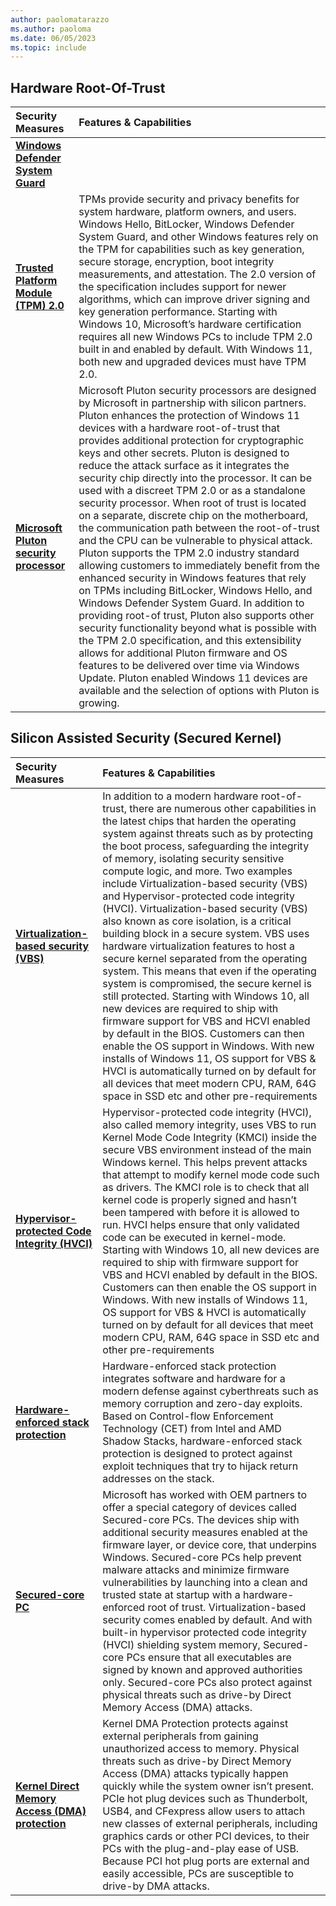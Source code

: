 ```yaml
---
author: paolomatarazzo
ms.author: paoloma
ms.date: 06/05/2023
ms.topic: include
---
```


## Hardware Root-Of-Trust

| Security Measures | Features & Capabilities |
|:---|:---|
| **[Windows Defender System Guard](/windows/security/threat-protection/windows-defender-system-guard/how-hardware-based-root-of-trust-helps-protect-windows)** |  |
| **[Trusted Platform Module (TPM) 2.0](/windows/security/information-protection/tpm/trusted-platform-module-overview)** | TPMs provide security and privacy benefits for system hardware, platform owners, and users. Windows Hello, BitLocker, Windows Defender System Guard, and other Windows features rely on the TPM for capabilities such as key generation, secure storage, encryption, boot integrity measurements, and attestation. The 2.0 version of the specification includes support for newer algorithms, which can improve driver signing and key generation performance.  Starting with Windows 10, Microsoft’s hardware certification requires all new Windows PCs to include TPM 2.0 built in and enabled by default. With Windows 11, both new and upgraded devices must have TPM 2.0. |
| **[Microsoft Pluton security processor](/windows/security/information-protection/pluton/microsoft-pluton-security-processor)** | Microsoft Pluton security processors are designed by Microsoft in partnership with silicon partners. Pluton enhances the protection of Windows 11 devices with a hardware root-of-trust that provides additional protection for cryptographic keys and other secrets. Pluton is designed to reduce the attack surface as it integrates the security chip directly into the processor. It can be used with a discreet TPM 2.0 or as a standalone security processor. When root of trust is located on a separate, discrete chip on the motherboard, the communication path between the root-of-trust and the CPU can be vulnerable to physical attack. Pluton supports the TPM 2.0 industry standard allowing customers to immediately benefit from the enhanced security in Windows features that rely on TPMs including BitLocker, Windows Hello, and Windows Defender System Guard. In addition to providing root-of trust, Pluton also supports other security functionality beyond what is possible with the TPM 2.0 specification, and this extensibility allows for additional Pluton firmware and OS features to be delivered over time via Windows Update. Pluton enabled Windows 11 devices are available and the selection of options with Pluton is growing.  |

## Silicon Assisted Security (Secured Kernel)

| Security Measures | Features & Capabilities |
|:---|:---|
| **[Virtualization-based security (VBS)](/windows-hardware/design/device-experiences/oem-vbs)** | In addition to a modern hardware root-of-trust, there are numerous other capabilities in the latest chips that harden the operating system against threats such as by protecting the boot process, safeguarding the integrity of memory, isolating security sensitive compute logic, and more. Two examples include Virtualization-based security (VBS) and Hypervisor-protected code integrity (HVCI). Virtualization-based security (VBS) also known as core isolation, is a critical building block in a secure system. VBS uses hardware virtualization features to host a secure kernel separated from the operating system. This means that even if the operating system is compromised, the secure kernel is still protected.  Starting with Windows 10,  all new devices are required to ship with firmware support for VBS and HCVI enabled by default in the BIOS. Customers can then enable the OS support in Windows. With new installs of Windows 11, OS support for VBS & HVCI is automatically turned on by default for all devices that meet modern CPU, RAM, 64G space in SSD etc and other pre-requirements  |
| **[Hypervisor-protected Code Integrity (HVCI)](/windows-hardware/design/device-experiences/oem-hvci-enablement)** | Hypervisor-protected code integrity (HVCI), also called memory integrity, uses VBS to run Kernel Mode Code Integrity (KMCI) inside the secure VBS environment instead of the main Windows kernel. This helps prevent attacks that attempt to modify kernel mode code such as drivers. The KMCI role is to check that all kernel code is properly signed and hasn’t been tampered with before it is allowed to run. HVCI helps ensure that only validated code can be executed in kernel-mode.  Starting with Windows 10, all new devices are required to ship with firmware support for VBS and HCVI enabled by default in the BIOS. Customers can then enable the OS support in Windows. With new installs of Windows 11, OS support for VBS & HVCI is automatically turned on by default for all devices that meet modern CPU, RAM, 64G space in SSD etc and other pre-requirements  |
| **[Hardware-enforced stack protection](https://techcommunity.microsoft.com/t5/windows-os-platform-blog/understanding-hardware-enforced-stack-protection/ba-p/1247815)** | Hardware-enforced stack protection integrates software and hardware for a modern defense against cyberthreats such as memory corruption and zero-day exploits. Based on Control-flow Enforcement Technology (CET) from Intel and AMD Shadow Stacks, hardware-enforced stack protection is designed to protect against exploit techniques that try to hijack return addresses on the stack. |
| **[Secured-core PC](/windows-hardware/design/device-experiences/oem-highly-secure-11)** | Microsoft has worked with OEM partners to offer a special category of devices called Secured-core PCs. The devices ship with additional security measures enabled at the firmware layer, or device core, that underpins Windows. Secured-core PCs help prevent malware attacks and minimize firmware vulnerabilities by launching into a clean and trusted state at startup with a hardware-enforced root of trust. Virtualization-based security comes enabled by default. And with built-in hypervisor protected code integrity (HVCI) shielding system memory, Secured-core PCs ensure that all executables are signed by known and approved authorities only. Secured-core PCs also protect against physical threats such as drive-by Direct Memory Access (DMA) attacks. |
| **[Kernel Direct Memory Access (DMA) protection](/windows/security/information-protection/kernel-dma-protection-for-thunderbolt)** | Kernel DMA Protection protects against external peripherals from gaining unauthorized access to memory. Physical threats such as drive-by Direct Memory Access (DMA) attacks typically happen quickly while the system owner isn’t present. PCIe hot plug devices such as Thunderbolt, USB4, and CFexpress allow users to attach new classes of external peripherals, including graphics cards or other PCI devices, to their PCs with the plug-and-play ease of USB. Because PCI hot plug ports are external and easily accessible, PCs are susceptible to drive-by DMA attacks. |
